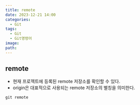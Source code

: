 ```yaml
---
title: remote
date: 2023-12-21 14:00
categories:
  - Git
tags:
  - Git
  - Git명령어
image: 
path:
---
```


## remote
+ 현재 프로젝트에 등록된 remote 저장소를 확인할 수 있다.
+ origin은 대표적으로 사용되는 remote 저장소의 별칭을 의미한다.
```dos
git remote
```


